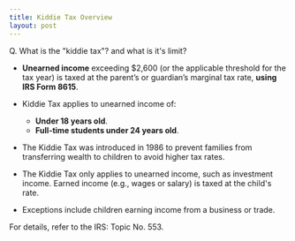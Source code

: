 ```yaml
---
title: Kiddie Tax Overview
layout: post
---
```


Q. What is the "kiddie tax"? and what is it's limit?

- **Unearned income** exceeding $2,600 (or the applicable threshold for the tax year) is taxed at the parent’s or guardian’s marginal tax rate, **using IRS Form 8615**.

- Kiddie Tax applies to unearned income of:
    - **Under 18 years old**.
    - **Full-time students under 24 years old**.

- The Kiddie Tax was introduced in 1986 to prevent families from transferring wealth to children to avoid higher tax rates.

- The Kiddie Tax only applies to unearned income, such as investment income. Earned income (e.g., wages or salary) is taxed at the child's rate.

- Exceptions include children earning income from a business or trade.

For details, refer to the IRS: Topic No. 553.